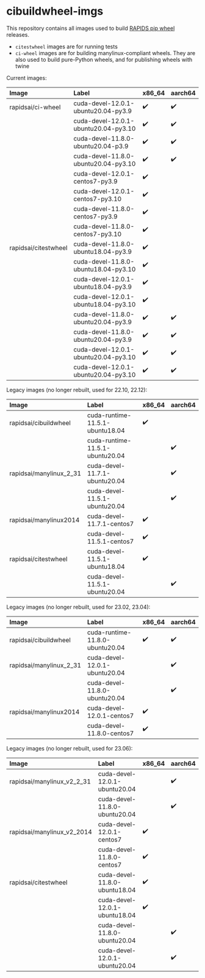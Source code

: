# cibuildwheel-imgs

This repository contains all images used to build [RAPIDS pip wheel](https://rapids.ai/pip) releases.

* `citestwheel` images are for running tests
* `ci-wheel` images are for building manylinux-compliant wheels. They are also used to build pure-Python wheels, and for publishing wheels with twine

Current images:

| Image | Label | x86_64 | aarch64 |
| :- | :- | :- | :- |
| rapidsai/ci-wheel | cuda-devel-12.0.1-ubuntu20.04-py3.9 | :heavy_check_mark: | :heavy_check_mark: |
|  | cuda-devel-12.0.1-ubuntu20.04-py3.10 | :heavy_check_mark: | :heavy_check_mark: |
|  | cuda-devel-11.8.0-ubuntu20.04-p3.9 | :heavy_check_mark: | :heavy_check_mark: |
|  | cuda-devel-11.8.0-ubuntu20.04-py3.10 | :heavy_check_mark: | :heavy_check_mark: |
|  | cuda-devel-12.0.1-centos7-py3.9 | :heavy_check_mark: | |
|  | cuda-devel-12.0.1-centos7-py3.10 | :heavy_check_mark: | |
|  | cuda-devel-11.8.0-centos7-py3.9 | :heavy_check_mark: | |
|  | cuda-devel-11.8.0-centos7-py3.10 | :heavy_check_mark: | |
| rapidsai/citestwheel | cuda-devel-11.8.0-ubuntu18.04-py3.9 | :heavy_check_mark: | |
|  | cuda-devel-11.8.0-ubuntu18.04-py3.10 | :heavy_check_mark: | |
|  | cuda-devel-12.0.1-ubuntu18.04-py3.9 | :heavy_check_mark: | |
|  | cuda-devel-12.0.1-ubuntu18.04-py3.10 | :heavy_check_mark: | |
|  | cuda-devel-11.8.0-ubuntu20.04-py3.9 | :heavy_check_mark: | :heavy_check_mark: |
|  | cuda-devel-11.8.0-ubuntu20.04-py3.9 | :heavy_check_mark: | :heavy_check_mark: |
|  | cuda-devel-12.0.1-ubuntu20.04-py3.10 | :heavy_check_mark: | :heavy_check_mark: |
|  | cuda-devel-12.0.1-ubuntu20.04-py3.10 | :heavy_check_mark: | :heavy_check_mark: |

Legacy images (no longer rebuilt, used for 22.10, 22.12):

| Image | Label | x86_64 | aarch64 |
| :- | :- | :- | :- |
| rapidsai/cibuildwheel | cuda-runtime-11.5.1-ubuntu18.04 | :heavy_check_mark: | |
|  | cuda-runtime-11.5.1-ubuntu20.04 | | :heavy_check_mark: |
| rapidsai/manylinux_2_31 | cuda-devel-11.7.1-ubuntu20.04 |  | :heavy_check_mark: |
|  | cuda-devel-11.5.1-ubuntu20.04 |  | :heavy_check_mark: |
| rapidsai/manylinux2014 | cuda-devel-11.7.1-centos7 | :heavy_check_mark: | |
|  | cuda-devel-11.5.1-centos7 | :heavy_check_mark: | |
| rapidsai/citestwheel | cuda-devel-11.5.1-ubuntu18.04 | :heavy_check_mark: | |
| | cuda-devel-11.5.1-ubuntu20.04 |  | :heavy_check_mark: |

Legacy images (no longer rebuilt, used for 23.02, 23.04):

| Image | Label | x86_64 | aarch64 |
| :- | :- | :- | :- |
| rapidsai/cibuildwheel | cuda-runtime-11.8.0-ubuntu20.04 | :heavy_check_mark: | :heavy_check_mark: |
| rapidsai/manylinux_2_31 | cuda-devel-12.0.1-ubuntu20.04 |  | :heavy_check_mark: |
|  | cuda-devel-11.8.0-ubuntu20.04 |  | :heavy_check_mark: |
| rapidsai/manylinux2014 | cuda-devel-12.0.1-centos7 | :heavy_check_mark: | |
|  | cuda-devel-11.8.0-centos7 | :heavy_check_mark: | |

Legacy images (no longer rebuilt, used for 23.06):

| Image | Label | x86_64 | aarch64 |
| :- | :- | :- | :- |
| rapidsai/manylinux_v2_2_31 | cuda-devel-12.0.1-ubuntu20.04 |  | :heavy_check_mark: |
|  | cuda-devel-11.8.0-ubuntu20.04 |  | :heavy_check_mark: |
| rapidsai/manylinux_v2_2014 | cuda-devel-12.0.1-centos7 | :heavy_check_mark: | |
|  | cuda-devel-11.8.0-centos7 | :heavy_check_mark: | |
| rapidsai/citestwheel | cuda-devel-11.8.0-ubuntu18.04 | :heavy_check_mark: | |
|  | cuda-devel-12.0.1-ubuntu18.04 | :heavy_check_mark: | |
|  | cuda-devel-11.8.0-ubuntu20.04 | | :heavy_check_mark: |
|  | cuda-devel-12.0.1-ubuntu20.04 | | :heavy_check_mark: |